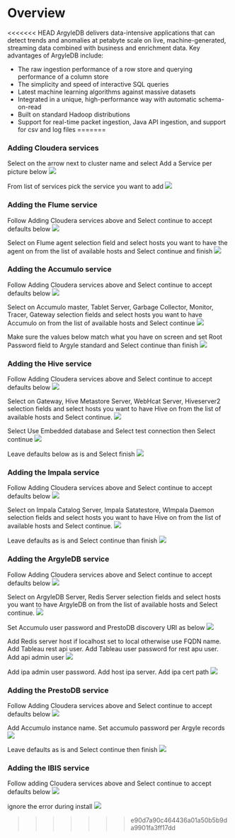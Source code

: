 # Overview

<<<<<<< HEAD
ArgyleDB delivers data-intensive applications that can detect trends and anomalies at petabyte scale on live, machine-generated, streaming data combined with business and enrichment data. Key advantages of ArgyleDB include:

- The raw ingestion performance of a row store and querying performance of a column store 
- The simplicity and speed of interactive SQL queries
- Latest machine learning algorithms against massive datasets
- Integrated in a unique, high-performance way with automatic schema-on-read
- Built on standard Hadoop distributions
- Support for real-time packet ingestion, Java API ingestion, and support for csv and log files
=======
### Adding Cloudera services
Select on the arrow next to cluster name and select Add a Service per picture below
![](images/Home_add_service_1.png)

From list of services pick the service you want to add
![](images/All_add_service_wizard_1.png)

### Adding the Flume service
Follow Adding Cloudera services above and Select continue to accept defaults below
![](images/Flume_add_service_wizard_1.png)

Select on Flume agent selection field and select hosts you want to have the agent on from the list of available hosts and Select continue and finish
![](images/Flume_add_service_wizard_2.png)

### Adding the Accumulo service
Follow Adding Cloudera services above and Select continue to accept defaults below
![](images/Accumulo_add_service_wizard_1.png)

Select on Accumulo master, Tablet Server, Garbage Collector, Monitor, Tracer, Gateway selection fields and select hosts you want to have Accumulo on from the list of available hosts and Select continue
![](images/Accumulo_add_service_wizard_2.png)

Make sure the values below match what you have on screen and set Root Password field to Argyle standard and Select continue than finish
![](images/Accumulo_add_service_wizard_3.png)

### Adding the Hive service
Follow Adding Cloudera services above and Select continue to accept defaults below
![](images/Hive_add_service_wizard_1.png)

Select on Gateway, Hive Metastore Server, WebHcat Server, Hiveserver2 selection fields and select hosts you want to have Hive on from the list of available hosts and Select continue.
![](images/Hive_add_service_wizard_2.png)

Select Use Embedded database and Select test connection then Select continue
![](images/Hive_add_service_wizard_3.png)

Leave defaults below as is and Select finish
![](images/Hive_add_service_wizard_4.png)

### Adding the Impala service
Follow Adding Cloudera services above and Select continue to accept defaults below
![](images/Impala_add_service_wizard_1.png)

Select on Impala Catalog Server, Impala Satatestore, WImpala Daemon selection fields and select hosts you want to have Hive on from the list of available hosts and Select continue.
![](images/Impala_add_service_wizard_2.png)

Leave defaults as is and Select continue than finish
![](images/Impala_add_service_wizard_3.png)

### Adding the ArgyleDB service
Follow Adding Cloudera services above and Select continue to accept defaults below
![](images/ArgyleDB_add_service_wizard_1.png)

Select on ArgyleDB Server, Redis Server selection fields and select hosts you want to have ArgyleDB on from the list of available hosts and Select continue.
![](images/ArgyleDB_add_service_wizard_2.png)

Set Accumulo user password and PrestoDB discovery URI as below
![](images/ArgyleDB_add_service_wizard_3-1.png)

Add Redis server host if localhost set to local otherwise use FQDN name. Add Tableau rest api user. Add Tableau user password for rest apu user. Add api admin user
![](images/ArgyleDB_add_service_wizard_3-2.png)

Add ipa admin user password. Add host ipa server. Add ipa cert path
![](images/ArgyleDB_add_service_wizard_3-3.png)

### Adding the PrestoDB service
Follow Adding Cloudera services above and Select continue to accept defaults below
![](images/PrestoDB_add_service_wizard_1.png)

Add Accumulo instance name. Set accumulo password per Argyle records
![](images/PrestoDB_add_service_wizard_2-1.png)

Leave defaults as is and Select continue then finish
![](images/PrestoDB_add_service_wizard_2-2.png)

### Adding the IBIS service
Follow adding Cloudera services above and Select continue to accept defaults below
![](images/IBIS_add_service_wizard_1.png)

ignore the error during install
![](images/IBIS_add_service_wizard_2.png)
>>>>>>> e90d7a90c464436a01a50b5b9da9901fa3ff17dd
